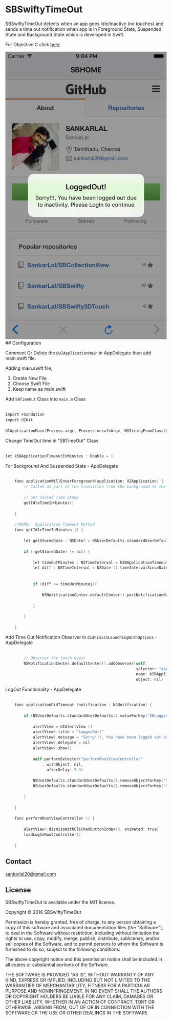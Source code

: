 # SBSwiftyTimeOut
SBSwiftyTimeOut detects when an app goes idle/inactive (no touches) and sends a time out notification when app is in Foreground State, Suspended State and Background State which is developed in Swift.

For Objective C click [here][sbtimeout-url]

<img src="https://raw.githubusercontent.com/sankarlal/sbSwiftyTimeOut/master/Screen%20Shots/LogoutScreen.png" alt="SBSwiftyTimeOut Screenshot" />
## Configuration

Comment Or Delete the `@UIApplicationMain` in AppDelegate then add main.swift file.

Adding main.swift file,
1. Create New File
2. Choose Swift File
3. Keep name as main.swift

Add `SBTimeOut` Class into `main.m` Class

```objective-c

import Foundation
import UIKit

UIApplicationMain(Process.argc, Process.unsafeArgv, NSStringFromClass(SBTimeOut), NSStringFromClass(AppDelegate))

```

Change TimeOut time in "SBTimeOut" Class

```objective-c

let kSBApplicationTimeoutInMinutes : Double = 1

```

For Background And Suspended State - AppDelegate 

```objective-c

    func applicationWillEnterForeground(application: UIApplication) {
        // Called as part of the transition from the background to the inactive state; here you can undo many of the changes made on entering the background.
        
        // Get Stored Time Stamp
        getIdleTimeInMinutes()
        
    }

    //MARK:  Application Timeout Method
    func getIdleTimeInMinutes () {
        
        let getStoredDate : NSDate? = NSUserDefaults.standardUserDefaults().objectForKey("SB_Date_Key") as? NSDate
        
        if ((getStoredDate) != nil) {
            
            let timeOutMinutes : NSTimeInterval = kSBApplicationTimeoutInMinutes * 60
            let diff : NSTimeInterval = NSDate ().timeIntervalSinceDate(getStoredDate!)
            
            
            if (diff >= timeOutMinutes){
                
                NSNotificationCenter.defaultCenter().postNotificationName(kSBApplicationDidTimeoutNotification,
                                                                          object: nil)
            }
            
        }

    }


```
Add Time Out Notification Observer in `didFinishLaunchingWithOptions` - AppDelegate 

```objective-c

        // Observer the touch event
        NSNotificationCenter.defaultCenter().addObserver(self,
                                                         selector: "applicationDidTimeout:",
                                                         name: kSBApplicationDidTimeoutNotification,
                                                         object: nil)

```

LogOut Functionality - AppDelegate 

```objective-c

    func applicationDidTimeout (notification : NSNotification) {
        
        if (NSUserDefaults.standardUserDefaults().valueForKey("SBLoggedIn") != nil) {
            
            alertView = UIAlertView ()
            alertView?.title = "LoggedOut!"
            alertView?.message = "Sorry!!!, You have been logged out due to inactivity. Please LogIn to continue"
            alertView?.delegate = nil
            alertView?.show()
            
            self.performSelector("performRootViewController"
                , withObject: nil,
                  afterDelay: 5.0)
            
            NSUserDefaults.standardUserDefaults().removeObjectForKey("SBLoggedIn")
            NSUserDefaults.standardUserDefaults().removeObjectForKey("SB_Date_Key")

        }

    }
    
    func performRootViewController () {
        
        alertView?.dismissWithClickedButtonIndex(0, animated: true)
        loadLogInRootController()
        
    }


```

[sbtimeout-url]: https://github.com/SankarLal/SBTimeOut/

## Contact
sankarlal20@gmail.com

## License

SBSwiftyTimeOut is available under the MIT license.

Copyright © 2016 SBSwiftyTimeOut

Permission is hereby granted, free of charge, to any person obtaining a copy of this software and associated documentation files (the "Software"), to deal in the Software without restriction, including without limitation the rights to use, copy, modify, merge, publish, distribute, sublicense, and/or sell copies of the Software, and to permit persons to whom the Software is furnished to do so, subject to the following conditions:

The above copyright notice and this permission notice shall be included in all copies or substantial portions of the Software.

THE SOFTWARE IS PROVIDED "AS IS", WITHOUT WARRANTY OF ANY KIND, EXPRESS OR IMPLIED, INCLUDING BUT NOT LIMITED TO THE WARRANTIES OF MERCHANTABILITY, FITNESS FOR A PARTICULAR PURPOSE AND NONINFRINGEMENT. IN NO EVENT SHALL THE AUTHORS OR COPYRIGHT HOLDERS BE LIABLE FOR ANY CLAIM, DAMAGES OR OTHER LIABILITY, WHETHER IN AN ACTION OF CONTRACT, TORT OR OTHERWISE, ARISING FROM, OUT OF OR IN CONNECTION WITH THE SOFTWARE OR THE USE OR OTHER DEALINGS IN THE SOFTWARE.
